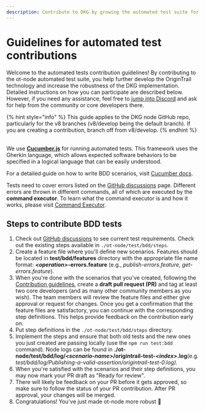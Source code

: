 ```yaml
---
description: Contribute to DKG by growing the automated test suite for the ot-node!
---
```


# Guidelines for automated test contributions

Welcome to the automated tests contribution guidelines! By contributing to the ot-node automated test suite, you help further develop the OriginTrail technology and increase the robustness of the DKG implementation. Detailed instructions on how you can participate are described below. However, if you need any assistance, feel free to [jump into Discord](https://discord.gg/xCaY7hvNwD) and ask for help from the community or core developers there.

{% hint style="info" %}
This guide applies to the DKG node GitHub repo, particularly for the v8 branches (v8/develop being the default branch). If you are creating a contribution, branch off from v8/develop.
{% endhint %}

\
We use [**Cucumber.js**](https://cucumber.io/) for running automated tests. This framework uses the Gherkin language, which allows expected software behaviors to be specified in a logical language that can be easily understood.

For a detailed guide on how to write BDD scenarios, visit [Cucumber docs](https://cucumber.io/docs/gherkin/reference/).

Tests need to cover errors listed on the [GitHub discussions](https://github.com/OriginTrail/ot-node/discussions/2095) page. Different errors are thrown in different commands, all of which are executed by the **command executor**. To learn what the command executor is and how it works, please visit [Command Executor](../ot-node-engine-implementation-details/command-executor.md).

## Steps to contribute BDD tests

1. Check out [GitHub discussions](https://github.com/OriginTrail/ot-node/discussions/2095) to see current test requirements. Check out the existing steps available in `./ot-node/test/bdd/steps`.
2. Create a feature file where you'll define new scenarios. Features should be located in **test/bdd/features** directory with the appropriate file name format: _**\<operation>**_**-errors.feature** (e.g., _publish-errors.feature, get-errors.feature_).&#x20;
3. When you're done with the scenarios that you've created, following the [Contribution guidelines](./), create a **draft pull request (PR)** and tag at least two core developers (and as many other community members as you wish). The team members will review the feature files and either give approval or request for changes. Once you get a confirmation that the feature files are satisfactory, you can continue with the corresponding step definitions. This helps provide feedback on the contribution early on.
4. Put step definitions in the `./ot-node/test/bdd/steps` directory.
5. Implement the steps and ensure that both old tests and the new ones you just created are passing locally (use the `npm run test:bdd` command). Node logs can be found in **./ot-node/test/bdd/log/**_**\<scenario-name>**_**/origintrail-test-**_**\<index>**_**.log**(e.g. _test/bdd/log/Publishing-a-valid-assertion/origintrail-test-0.log)._
6. When you're satisfied with the scenarios and their step definitions, you may now mark your PR draft as "Ready for review".
7. There will likely be feedback on your PR before it gets approved, so make sure to follow the status of your PR contribution. After PR approval, your changes will be merged.&#x20;
8. Congratulations! You've just made ot-node more robust :tada:

